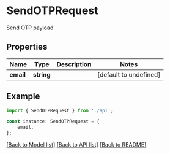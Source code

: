 # SendOTPRequest

Send OTP payload

## Properties

Name | Type | Description | Notes
------------ | ------------- | ------------- | -------------
**email** | **string** |  | [default to undefined]

## Example

```typescript
import { SendOTPRequest } from './api';

const instance: SendOTPRequest = {
    email,
};
```

[[Back to Model list]](../README.md#documentation-for-models) [[Back to API list]](../README.md#documentation-for-api-endpoints) [[Back to README]](../README.md)
